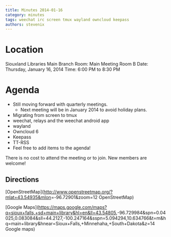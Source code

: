 ```yaml
---
title: Minutes 2014-01-16
category: minutes
tags: weechat irc screen tmux wayland owncloud keepass
authors: stevenix
---
```


Location
========

Siouxland Libraries Main Branch
Room: Main Meeting Room B
Date: Thursday, January 16, 2014
Time: 6:00 PM to 8:30 PM

Agenda
======

*   Still moving forward with quarterly meetings.
    *   Next meeting will be in January 2014 to avoid holiday plans.
*   Migrating from screen to tmux
*   weechat, relays and the weechat android app
*   wayland
*   Owncloud 6
*   Keepass
*   TT-RSS
*   Feel free to add items to the agenda!

There is no cost to attend the meeting or to join. New members are
welcome!

Directions
----------

[OpenStreetMap](<http://www.openstreetmap.org/?mlat=43.54935&mlon>=-96.72901&zoom=12
OpenStreetMap)

[Google Maps](<https://maps.google.com/maps?q=sioux+falls,+sd+main+library&hl=en&ll=43.54805>,-96.729984&spn=0.04025,0.083084&sll=44.2127,-100.247164&sspn=5.094294,10.634766&t=m&hq=main+library&hnear=Sioux+Falls,+Minnehaha,+South+Dakota&z=14
Google maps)
